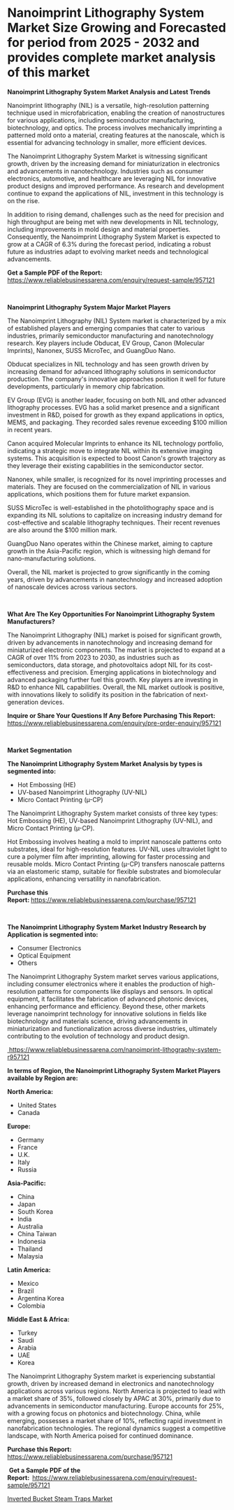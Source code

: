 <p><h1>Nanoimprint Lithography System Market Size Growing and Forecasted for period from 2025 - 2032 and provides complete market analysis of this market</h1></p><p><strong>Nanoimprint Lithography System Market Analysis and Latest Trends</strong></p>
<p><p>Nanoimprint lithography (NIL) is a versatile, high-resolution patterning technique used in microfabrication, enabling the creation of nanostructures for various applications, including semiconductor manufacturing, biotechnology, and optics. The process involves mechanically imprinting a patterned mold onto a material, creating features at the nanoscale, which is essential for advancing technology in smaller, more efficient devices.</p><p>The Nanoimprint Lithography System Market is witnessing significant growth, driven by the increasing demand for miniaturization in electronics and advancements in nanotechnology. Industries such as consumer electronics, automotive, and healthcare are leveraging NIL for innovative product designs and improved performance. As research and development continue to expand the applications of NIL, investment in this technology is on the rise.</p><p>In addition to rising demand, challenges such as the need for precision and high throughput are being met with new developments in NIL technology, including improvements in mold design and material properties. Consequently, the Nanoimprint Lithography System Market is expected to grow at a CAGR of 6.3% during the forecast period, indicating a robust future as industries adapt to evolving market needs and technological advancements.</p></p>
<p><strong>Get a Sample PDF of the Report:&nbsp;</strong> <a href="https://www.reliablebusinessarena.com/enquiry/request-sample/957121?utm_campaign=2383&utm_medium=2&utm_source=Github&utm_content=ia&utm_term=19022025&utm_id=nanoimprint-lithography-system">https://www.reliablebusinessarena.com/enquiry/request-sample/957121</a></p>
<p>&nbsp;</p>
<p><strong>Nanoimprint Lithography System Major Market Players</strong></p>
<p><p>The Nanoimprint Lithography (NIL) System market is characterized by a mix of established players and emerging companies that cater to various industries, primarily semiconductor manufacturing and nanotechnology research. Key players include Obducat, EV Group, Canon (Molecular Imprints), Nanonex, SUSS MicroTec, and GuangDuo Nano.</p><p>Obducat specializes in NIL technology and has seen growth driven by increasing demand for advanced lithography solutions in semiconductor production. The company's innovative approaches position it well for future developments, particularly in memory chip fabrication.</p><p>EV Group (EVG) is another leader, focusing on both NIL and other advanced lithography processes. EVG has a solid market presence and a significant investment in R&D, poised for growth as they expand applications in optics, MEMS, and packaging. They recorded sales revenue exceeding $100 million in recent years.</p><p>Canon acquired Molecular Imprints to enhance its NIL technology portfolio, indicating a strategic move to integrate NIL within its extensive imaging systems. This acquisition is expected to boost Canon's growth trajectory as they leverage their existing capabilities in the semiconductor sector.</p><p>Nanonex, while smaller, is recognized for its novel imprinting processes and materials. They are focused on the commercialization of NIL in various applications, which positions them for future market expansion.</p><p>SUSS MicroTec is well-established in the photolithography space and is expanding its NIL solutions to capitalize on increasing industry demand for cost-effective and scalable lithography techniques. Their recent revenues are also around the $100 million mark.</p><p>GuangDuo Nano operates within the Chinese market, aiming to capture growth in the Asia-Pacific region, which is witnessing high demand for nano-manufacturing solutions.</p><p>Overall, the NIL market is projected to grow significantly in the coming years, driven by advancements in nanotechnology and increased adoption of nanoscale devices across various sectors.</p></p>
<p>&nbsp;</p>
<p><strong>What Are The Key Opportunities For Nanoimprint Lithography System Manufacturers?</strong></p>
<p><p>The Nanoimprint Lithography (NIL) market is poised for significant growth, driven by advancements in nanotechnology and increasing demand for miniaturized electronic components. The market is projected to expand at a CAGR of over 11% from 2023 to 2030, as industries such as semiconductors, data storage, and photovoltaics adopt NIL for its cost-effectiveness and precision. Emerging applications in biotechnology and advanced packaging further fuel this growth. Key players are investing in R&D to enhance NIL capabilities. Overall, the NIL market outlook is positive, with innovations likely to solidify its position in the fabrication of next-generation devices.</p></p>
<p><strong>Inquire or Share Your Questions If Any Before Purchasing This Report:</strong> <a href="https://www.reliablebusinessarena.com/enquiry/pre-order-enquiry/957121?utm_campaign=2383&utm_medium=2&utm_source=Github&utm_content=ia&utm_term=19022025&utm_id=nanoimprint-lithography-system">https://www.reliablebusinessarena.com/enquiry/pre-order-enquiry/957121</a></p>
<p>&nbsp;</p>
<p><strong>Market Segmentation</strong></p>
<p><strong>The Nanoimprint Lithography System Market Analysis by types is segmented into:</strong></p>
<p><ul><li>Hot Embossing (HE)</li><li>UV-based Nanoimprint Lithography (UV-NIL)</li><li>Micro Contact Printing (µ-CP)</li></ul></p>
<p><p>The Nanoimprint Lithography System market consists of three key types: Hot Embossing (HE), UV-based Nanoimprint Lithography (UV-NIL), and Micro Contact Printing (µ-CP). </p><p>Hot Embossing involves heating a mold to imprint nanoscale patterns onto substrates, ideal for high-resolution features. UV-NIL uses ultraviolet light to cure a polymer film after imprinting, allowing for faster processing and reusable molds. Micro Contact Printing (µ-CP) transfers nanoscale patterns via an elastomeric stamp, suitable for flexible substrates and biomolecular applications, enhancing versatility in nanofabrication.</p></p>
<p><strong>Purchase this Report:&nbsp;</strong><a href="https://www.reliablebusinessarena.com/purchase/957121?utm_campaign=2383&utm_medium=2&utm_source=Github&utm_content=ia&utm_term=19022025&utm_id=nanoimprint-lithography-system">https://www.reliablebusinessarena.com/purchase/957121</a></p>
<p>&nbsp;</p>
<p><strong>The Nanoimprint Lithography System Market Industry Research by Application is segmented into:</strong></p>
<p><ul><li>Consumer Electronics</li><li>Optical Equipment</li><li>Others</li></ul></p>
<p><p>The Nanoimprint Lithography System market serves various applications, including consumer electronics where it enables the production of high-resolution patterns for components like displays and sensors. In optical equipment, it facilitates the fabrication of advanced photonic devices, enhancing performance and efficiency. Beyond these, other markets leverage nanoimprint technology for innovative solutions in fields like biotechnology and materials science, driving advancements in miniaturization and functionalization across diverse industries, ultimately contributing to the evolution of technology and product design.</p></p>
<p><a href="https://www.reliablebusinessarena.com/nanoimprint-lithography-system-r957121?utm_campaign=2383&utm_medium=2&utm_source=Github&utm_content=ia&utm_term=19022025&utm_id=nanoimprint-lithography-system">&nbsp;https://www.reliablebusinessarena.com/nanoimprint-lithography-system-r957121</a></p>
<p><strong>In terms of Region, the Nanoimprint Lithography System Market Players available by Region are:</strong></p>
<p>
    <p> <strong> North America: </strong>
        <ul>
            <li>United States</li>
            <li>Canada</li>
        </ul>
        </p> 
    <p> <strong> Europe: </strong>
        <ul>
            <li>Germany</li>
            <li>France</li>
            <li>U.K.</li>
            <li>Italy</li>
            <li>Russia</li>
        </ul>
        </p> 
    <p> <strong> Asia-Pacific: </strong>
        <ul>
            <li>China</li>
            <li>Japan</li>
            <li>South Korea</li>
            <li>India</li>
            <li>Australia</li>
            <li>China Taiwan</li>
            <li>Indonesia</li>
            <li>Thailand</li>
            <li>Malaysia</li>
        </ul>
        </p> 
    <p> <strong> Latin America: </strong>
        <ul>
            <li>Mexico</li>
            <li>Brazil</li>
            <li>Argentina Korea</li>
            <li>Colombia</li>
        </ul>
        </p> 
    <p> <strong> Middle East & Africa: </strong>
        <ul>
            <li>Turkey</li>
            <li>Saudi</li>
            <li>Arabia</li>
            <li>UAE</li>
            <li>Korea</li>
        </ul>
    </p>
    </p>
<p><p>The Nanoimprint Lithography System market is experiencing substantial growth, driven by increased demand in electronics and nanotechnology applications across various regions. North America is projected to lead with a market share of 35%, followed closely by APAC at 30%, primarily due to advancements in semiconductor manufacturing. Europe accounts for 25%, with a growing focus on photonics and biotechnology. China, while emerging, possesses a market share of 10%, reflecting rapid investment in nanofabrication technologies. The regional dynamics suggest a competitive landscape, with North America poised for continued dominance.</p></p>
<p><strong>Purchase this Report: </strong><a href="https://www.reliablebusinessarena.com/purchase/957121?utm_campaign=2383&utm_medium=2&utm_source=Github&utm_content=ia&utm_term=19022025&utm_id=nanoimprint-lithography-system">https://www.reliablebusinessarena.com/purchase/957121</a></p>
<p>&nbsp;<strong>Get a Sample PDF of the Report:&nbsp;&nbsp;</strong><a href="https://www.reliablebusinessarena.com/enquiry/request-sample/957121?utm_campaign=2383&utm_medium=2&utm_source=Github&utm_content=ia&utm_term=19022025&utm_id=nanoimprint-lithography-system">https://www.reliablebusinessarena.com/enquiry/request-sample/957121</a></p>
<p><strong></strong></p>
<p><p><a href="https://github.com/semiensamuel72378/Market-Research-Report-List-1/blob/main/inverted-bucket-steam-traps-market.md?utm_campaign=2383&utm_medium=2&utm_source=Github&utm_content=ia&utm_term=19022025&utm_id=nanoimprint-lithography-system">Inverted Bucket Steam Traps Market</a></p></p>